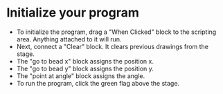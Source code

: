 # Initialize your program

- To initialize the program, drag a "When Clicked" block to the scripting area. Anything attached to it will run.
- Next, connect a "Clear" block. It clears previous drawings from the stage.
- The "go to bead x" block assigns the position x.
- The "go to bead y" block assigns the position y.
- The "point at angle" block assigns the angle.
- To run the program, click the green flag above the stage.
